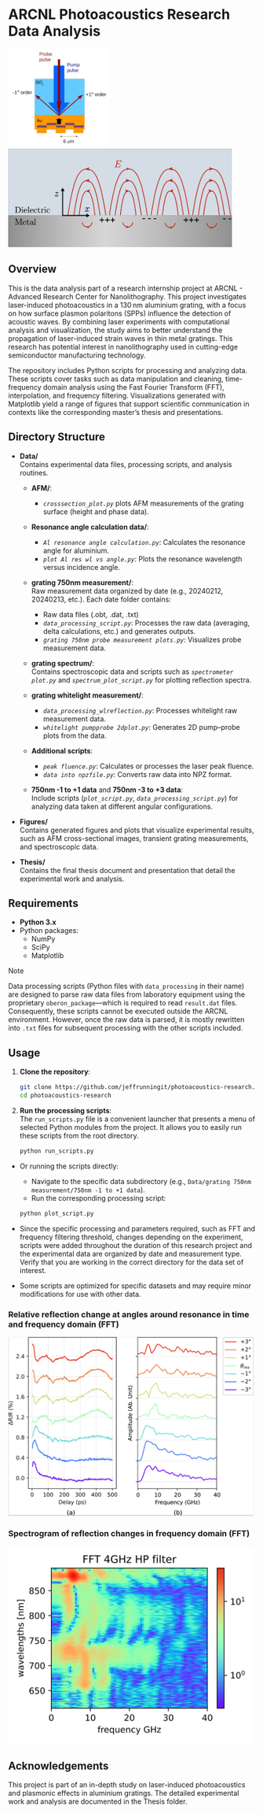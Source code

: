 # ARCNL Photoacoustics Research Data Analysis
<img src="assets/photoacoustics.png" alt="Illustration of a surface plasmon polariton" height="200"/>
<img src="assets/surfaceplasmonpolariton.png" alt="Illustration of a surface plasmon polariton" height="200"/>

## Overview

This is the data analysis part of a research internship project at ARCNL - Advanced Research Center for Nanolithography. This project investigates laser-induced photoacoustics in a 130 nm aluminium grating, with a focus on how surface plasmon polaritons (SPPs) influence the detection of acoustic waves. By combining laser experiments with computational analysis and visualization, the study aims to better understand the propagation of laser-induced strain waves in thin metal gratings. This research has potential interest in nanolithography used in cutting-edge semiconductor manufacturing technology.

The repository includes Python scripts for processing and analyzing data. These scripts cover tasks such as data manipulation and cleaning, time-frequency domain analysis using the Fast Fourier Transform (FFT), interpolation, and frequency filtering. Visualizations generated with Matplotlib yield a range of figures that support scientific communication in contexts like the corresponding master’s thesis and presentations.

## Directory Structure

- **Data/**  
  Contains experimental data files, processing scripts, and analysis routines.  
  - **AFM/**: 
    - *`crosssection_plot.py`* plots AFM measurements of the grating surface (height and phase data).  
  - **Resonance angle calculation data/**:  
    - *`Al resonance angle calculation.py`*: Calculates the resonance angle for aluminium.  
    - *`plot Al res wl vs angle.py`*: Plots the resonance wavelength versus incidence angle.  
  - **grating 750nm measurement/**:  
    Raw measurement data organized by date (e.g., 20240212, 20240213, etc.). Each date folder contains:  
    - Raw data files (.obt, .dat, .txt)  
    - *`data_processing_script.py`*: Processes the raw data (averaging, delta calculations, etc.) and generates outputs.  
    - *`grating 750nm probe measurement plots.py`*: Visualizes probe measurement data.  
  - **grating spectrum/**:  
    Contains spectroscopic data and scripts such as *`spectrometer plot.py`* and *`spectrum_plot_script.py`* for plotting reflection spectra.  
  - **grating whitelight measurement/**:  
    - *`data_processing_wlreflection.py`*: Processes whitelight raw measurement data.  
    - *`whitelight pumpprobe 2dplot.py`*: Generates 2D pump–probe plots from the data.  
  - **Additional scripts**:  
    - *`peak fluence.py`*: Calculates or processes the laser peak fluence.  
    - *`data into npzfile.py`*: Converts raw data into NPZ format.  
    
  - **750nm -1 to +1 data** and **750nm -3 to +3 data**:  
    Include scripts (*`plot_script.py`*, *`data_processing_script.py`*) for analyzing data taken at different angular configurations.

- **Figures/**  
  Contains generated figures and plots that visualize experimental results, such as AFM cross-sectional images, transient grating measurements, and spectroscopic data.

- **Thesis/**  
  Contains the final thesis document and presentation that detail the experimental work and analysis.


## Requirements

- **Python 3.x**  
- Python packages:  
  - NumPy  
  - SciPy  
  - Matplotlib  
> [!NOTE]  
Data processing scripts (Python files with `data_processing` in their name) are designed to parse raw data files from laboratory equipment using the proprietary `oberon_package`—which is required to read `result.dat` files. Consequently, these scripts cannot be executed outside the ARCNL environment. However, once the raw data is parsed, it is mostly rewritten into `.txt` files for subsequent processing with the other scripts included.
  

## Usage

1. **Clone the repository**:
    ```sh
    git clone https://github.com/jeffrunningit/photoacoustics-research.git
    cd photoacoustics-research
    ```
2. **Run the processing scripts**:  
  The `run_scripts.py` file is a convenient launcher that presents a menu of selected Python modules from the project. It allows you to easily run these scripts from the root directory.
    ```bash
    python run_scripts.py
  - Or running the scripts directly:
     - Navigate to the specific data subdirectory (e.g., `Data/grating 750nm measurement/750nm -1 to +1 data`).  
     - Run the corresponding processing script:  
     ```bash
     python plot_script.py
     ```


- Since the specific processing and parameters required, such as FFT and frequency filtering threshold, changes depending on the experiment, scripts were added throughout the duration of this research project and the experimental data are organized by date and measurement type. Verify that you are working in the correct directory for the data set of interest.
- Some scripts are optimized for specific datasets and may require minor modifications for use with other data.
### Relative reflection change at angles around resonance in time and frequency domain (FFT)

<img src="assets/reflectionchange_angles.png" alt="Relative reflection change at angles around resonance in time and frequency domain (FFT)" width="500"/>

### Spectrogram of reflection changes in frequency domain (FFT)

<img src="assets/FFT4GHzHPfilter.png" alt="Spectrogram FFT 4GHz HP" width="500"/>

## Acknowledgements

This project is part of an in-depth study on laser-induced photoacoustics and plasmonic effects in aluminium gratings. The detailed experimental work and analysis are documented in the Thesis folder.